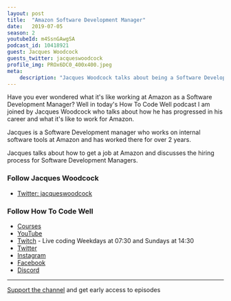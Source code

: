 ```yaml
---
layout: post
title:  "Amazon Software Development Manager"
date:   2019-07-05
season: 2
youtubeId: m4SsnGAwgSA
podcast_id: 10418921
guest: Jacques Woodcock
guests_twitter: jacqueswoodcock
profile_img: PROx6DC0_400x400.jpeg
meta:
    description: "Jacques Woodcock talks about being a Software Development Manager at Amazon on the How To Code Well Podcast"
---
```


Have you ever wondered what it's like working at Amazon as a Software Development Manager? Well in today's How To Code Well podcast I am joined by Jacques Woodcock who talks about how he has progressed in his career and what it's like to work for Amazon.

Jacques is a Software Development manager who works on internal software tools at Amazon and has worked there for over 2 years.

Jacques talks about how to get a job at Amazon and discusses the hiring process for Software Development Managers.

### Follow Jacques Woodcock
- [Twitter: jacqueswoodcock](https://twitter.com/jacqueswoodcock)

### Follow How To Code Well
- [Courses](http://howtocodewell.net)
- [YouTube](http://youtube.com/howtocodewell)
- [Twitch](http://twitch.tv/howtocodewell) - Live coding Weekdays at 07:30 and Sundays at 14:30
- [Twitter](https://twitter.com/howtocodewell)
- [Instagram](http://instagram.com/howtocodewell/)
- [Facebook](http://facebook.com/howtocodewell/)
- [Discord](http://howtocodewell.net/discord)

-------------------------------

[Support the channel](https://www.patreon.com/howToCodeWell) and get early access to episodes
